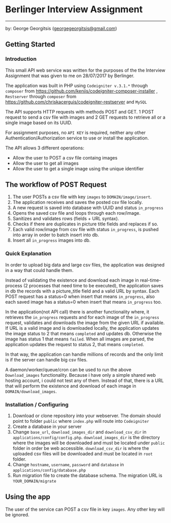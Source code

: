 # Berlinger Interview Assignment
---
by:
George Georgitsis (georgegeorgitsis@gmail.com)

## Getting Started

### Introduction
This small API web service was written for the purposes of the the Interview Assignment that was given to me on 28/07/2017 by Berlinger.

The application was built in PHP using `Codeigniter v.3.1.*` through `composer` from https://github.com/kenjis/codeigniter-composer-installer , `Restserver` through `composer` from https://github.com/chriskacerguis/codeigniter-restserver and `MySQL`

The API supports HTTP requests with methods POST and GET. 1 POST request to send a csv file with images and 2 GET requests to retrieve all or a single image based on its UUID.

For assignment purposes, no `API KEY` is required, neither any other Authentication/Authorization service to use or install the application.

The API allows 3 different operations:
* Allow the user to POST a csv file containg images
* Allow the user to get all images
* Allow the user to get a single image using the unique identifier

## The workflow of POST Request
1. The user POSTs a csv file with key `images` to `DOMAIN/image/insert`.
2. The application receives and saves the posted csv file locally.
3. A new request is saved into database with UUID and status `in_progress`
4. Opens the saved csv file and loops through each row/image.
5. Sanitizes and validates rows (fields + URL syntax).
6. Checks if there are duplicates in picture title fields and replaces if so.
7. Each valid row/image from csv file with status `in_progress`, is pushed into array in order to batch insert into db.
8. Insert all `in_progress` images into db.

### Quick Explanation
In order to upload big data and large csv files, the application was designed in a way that could handle them. 

Instead of validating the existence and download each image in real-time-process (2 processes that need time to be executed), the application saves in db the records with a picture_title field and a valid URL by syntax. 
Each POST request has a status=0 when insert that means `in_progress`, also each saved image has a status=0 when insert that means `in_progress` too. 

In the application(not API call) there is another functionality where, it retrieves the `in_progress` requests and for each image of the `in_progress` request, validates and downloads the image from the given URL if available. 
If URL is a valid image and is downloaded locally, the application updates the image status to 2 that means `completed` and updates db. 
Otherwise the image has status 1 that means `failed`.
When all images are parsed, the application updates the request to status 2, that means `completed`.

In that way, the application can handle millions of records and the only limit is if the server can handle big csv files.

A daemon/worker/queue/cron can be used to run the above `Download_images` functionality. Because i have only a simple shared web hosting account, i could not test any of them. 
Instead of that, there is a URL that will perform the existence and download of each image in `DOMAIN/download_images`.

### Installation / Configuring
1. Download or clone repository into your webserver. The domain should point to folder `public` where `index.php` will route into `Codeigniter`
2. Create a database in your server
3. Change `base_url`, `download_images_dir` and `download_csv_dir` in `applications/config/config.php`. `download_images_dir` is the directory where the images will be downloaded and must be located under `public` folder in order be web accessible. `download_csv_dir` is where the uploaded csv files will be downloaded and must be located in `root` folder.
4. Change `hostname`, `username`, `password` and `database` in `applications/config/database.php`
5. Run migration file to create the database schema. The migration URL is `YOUR_DOMAIN/migrate`

## Using the app
The user of the service can POST a csv file in key `images`. Any other key will be ignored. 